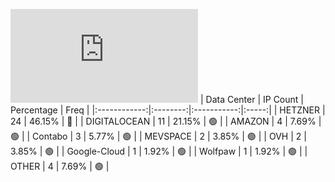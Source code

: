 ![Diagramm](https://github.com/obajay/StateSync-snapshots/blob/main/Projects/Cheqd/1/README.md)
| Data Center | IP Count | Percentage | Freq |
|:------------:|:--------:|:-----------:|:-----:|
| HETZNER | 24 | 46.15% | 🔴 |
| DIGITALOCEAN | 11 | 21.15% | 🟢 |
| AMAZON | 4 | 7.69% | 🟢 |
| Contabo | 3 | 5.77% | 🟢 |
| MEVSPACE | 2 | 3.85% | 🟢 |
| OVH | 2 | 3.85% | 🟢 |
| Google-Cloud | 1 | 1.92% | 🟢 |
| Wolfpaw | 1 | 1.92% | 🟢 |
| OTHER | 4 | 7.69% | 🟢 |